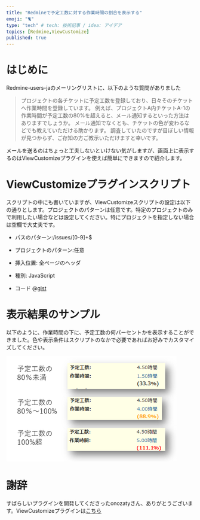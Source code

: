 ```yaml
---
title: "Redmineで予定工数に対する作業時間の割合を表示する"
emoji: "🐈"
type: "tech" # tech: 技術記事 / idea: アイデア
topics: [Redmine,ViewCustomize]
published: true
---
```

# はじめに

Redmine-users-jaのメーリングリストに、以下のような質問がありました

> プロジェクトの各チケットに予定工数を登録しており、日々そのチケットへ作業時間を登録しています。
> 例えば、プロジェクトA内チケットA-1の作業時間が予定工数の80%を超えると、メール通知するといった方法はありますでしょうか。
> メール通知でなくとも、チケットの色が変わるなどでも教えていただける助かります。
> 調査していたのですが目ぼしい情報が見つからず、ご存知の方ご教示いただけますと幸いです。

メールを送るのはちょっと工夫しないといけない気がしますが、画面上に表示するのはViewCustomizeプラグインを使えば簡単にできますので紹介します。

# ViewCustomizeプラグインスクリプト

スクリプトの中にも書いていますが、ViewCustomizeスクリプトの設定は以下の通りとします。プロジェクトのパターンは任意です。特定のプロジェクトのみで利用したい場合などは設定してください。特にプロジェクトを指定しない場合は空欄で大丈夫です。
* パスのパターン:/issues/[0-9]+$
* プロジェクトのパターン:任意
* 挿入位置: 全ページのヘッダ
* 種別: JavaScript

* コード
@[gist](https://gist.github.com/Mattani/eaa0cb6383e4e53131e0d13f7ce0643c)

# 表示結果のサンプル

以下のように、作業時間の下に、予定工数の何パーセントかを表示することができました。色や表示条件はスクリプトのなかで必要であればお好みでカスタマイズしてください。

![](/images/percentage_sample.png)

# 謝辞

すばらしいプラグインを開発してくださったonozatyさん、ありがとうございます。ViewCustomizeプラグインは[こちら](https://github.com/onozaty/redmine-view-customize/tree/master)


